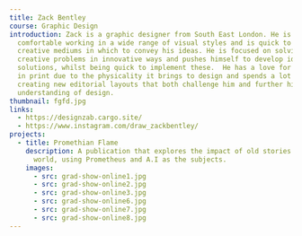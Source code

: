 ```yaml
---
title: Zack Bentley
course: Graphic Design
introduction: Zack is a graphic designer from South East London. He is
  comfortable working in a wide range of visual styles and is quick to learn new
  creative mediums in which to convey his ideas. He is focused on solving
  creative problems in innovative ways and pushes himself to develop ideas and
  solutions, whilst being quick to implement these.  He has a love for working
  in print due to the physicality it brings to design and spends a lot of time
  creating new editorial layouts that both challenge him and further his
  understanding of design.
thumbnail: fgfd.jpg
links:
  - https://designzab.cargo.site/
  - https://www.instagram.com/draw_zackbentley/
projects:
  - title: Promethian Flame
    description: A publication that explores the impact of old stories on the modern
      world, using Prometheus and A.I as the subjects.
    images:
      - src: grad-show-online1.jpg
      - src: grad-show-online2.jpg
      - src: grad-show-online3.jpg
      - src: grad-show-online6.jpg
      - src: grad-show-online7.jpg
      - src: grad-show-online8.jpg
---
```

